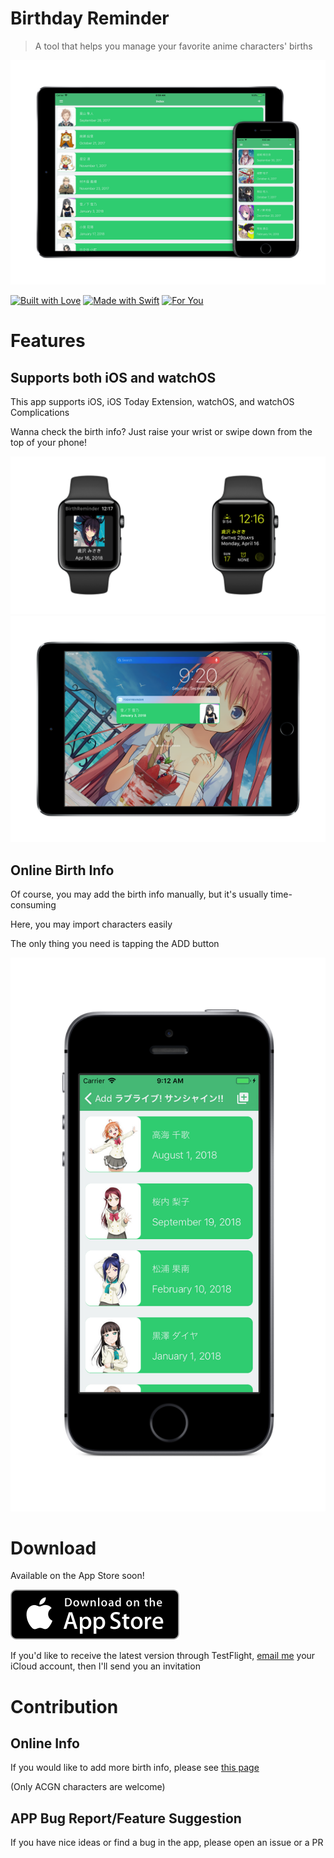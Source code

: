 # Birthday Reminder

> A tool that helps you manage your favorite anime characters' births

![The index page of this app has a list of people and their birthdays](./GitHubPics/index.png)

[![Built with Love](https://forthebadge.com/images/badges/built-with-love.svg)](http://forthebadge.com)
[![Made with Swift](https://forthebadge.com/images/badges/made-with-swift.svg)](https://swift.org/)
[![For You](https://forthebadge.com/images/badges/for-you.svg)](http://forthebadge.com)

# Features

## Supports both iOS and watchOS

This app supports iOS, iOS Today Extension, watchOS, and watchOS Complications

Wanna check the birth info? Just raise your wrist or swipe down from the top of your phone!

![](GitHubPics/applewatch.png)
![](GitHubPics/today.png)

## Online Birth Info

Of course, you may add the birth info manually, but it's usually time-consuming

Here, you may import characters easily

The only thing you need is tapping the ADD button

![Add button can be found on the upper-right corner](./GitHubPics/online.png)

# Download

Available on the App Store soon!

[![Download on the App Store](./GitHubPics/appstore.svg)](https://itunes.apple.com/us/app/birth-reminder/id1286497475?ls=1&mt=8)

If you'd like to receive the latest version through TestFlight, [email me](mailto:CaptainYukinoshitaHachiman@ProtonMail.com) your iCloud account, then I'll send you an invitation

# Contribution

## Online Info

If you would like to add more birth info, please see [this page](https://captainyukinoshitahachiman.github.io/BirthReminder-Contributing/)

(Only ACGN characters are welcome)

## APP Bug Report/Feature Suggestion

If you have nice ideas or find a bug in the app, please open an issue or a PR
